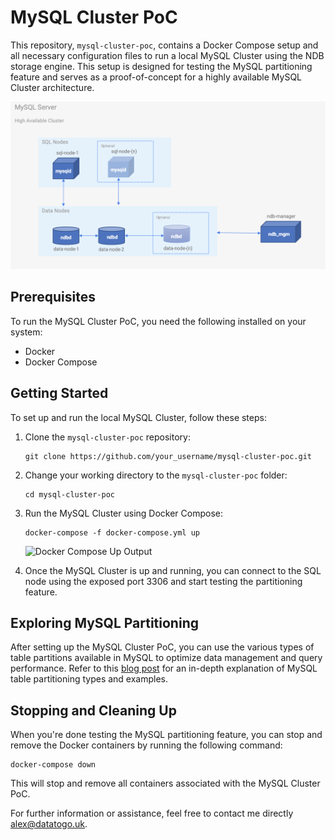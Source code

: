 # MySQL Cluster PoC

This repository, `mysql-cluster-poc`, contains a Docker Compose setup and all necessary configuration files to run a local MySQL Cluster using the NDB storage engine. This setup is designed for testing the MySQL partitioning feature and serves as a proof-of-concept for a highly available MySQL Cluster architecture.

![High Available Cluster Architecture](docs/cluster_architecture.png)

## Prerequisites

To run the MySQL Cluster PoC, you need the following installed on your system:

- Docker
- Docker Compose

## Getting Started

To set up and run the local MySQL Cluster, follow these steps:

1. Clone the `mysql-cluster-poc` repository:

   ```
   git clone https://github.com/your_username/mysql-cluster-poc.git
   ```

2. Change your working directory to the `mysql-cluster-poc` folder:

   ```
   cd mysql-cluster-poc
   ```

3. Run the MySQL Cluster using Docker Compose:

   ```
   docker-compose -f docker-compose.yml up
   ```


   ![Docker Compose Up Output](docs/docker_compose_up_output.png)

4. Once the MySQL Cluster is up and running, you can connect to the SQL node using the exposed port 3306 and start testing the partitioning feature.

## Exploring MySQL Partitioning

After setting up the MySQL Cluster PoC, you can use the various types of table partitions available in MySQL to optimize data management and query performance. Refer to this [blog post](link_to_blog_post) for an in-depth explanation of MySQL table partitioning types and examples.

## Stopping and Cleaning Up

When you're done testing the MySQL partitioning feature, you can stop and remove the Docker containers by running the following command:

```
docker-compose down
```


This will stop and remove all containers associated with the MySQL Cluster PoC.

For further information or assistance, feel free to contact me directly alex@datatogo.uk.
